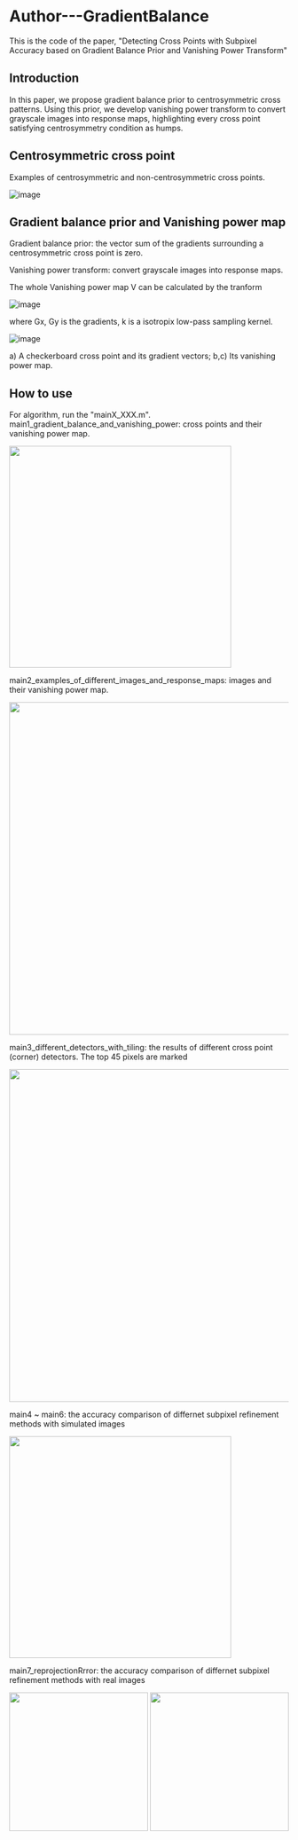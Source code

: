 # Author---GradientBalance
This is the code of the paper, "Detecting Cross Points with Subpixel Accuracy based on Gradient Balance Prior and Vanishing Power Transform"
## Introduction
In this paper, we propose gradient balance prior to centrosymmetric cross patterns. Using this prior, we develop vanishing power transform to convert grayscale images into response maps, highlighting every cross point satisfying centrosymmetry condition as humps.

## Centrosymmetric cross point
Examples of centrosymmetric and non-centrosymmetric cross points.

![image](https://github.com/Lilin2015/Author---GradientBalance/assets/17568542/b5b4c371-361d-410e-b233-30f279b76e7a)

## Gradient balance prior and Vanishing power map
Gradient balance prior: the vector sum of the gradients surrounding a centrosymmetric cross point is zero.

Vanishing power transform: convert grayscale images into response maps.

The whole Vanishing power map V can be calculated by the tranform

![image](https://user-images.githubusercontent.com/17568542/201604838-ff0e3855-953f-48ef-a400-cc292c80582c.png)

where Gx, Gy is the gradients, k is a isotropix low-pass sampling kernel.   

![image](https://user-images.githubusercontent.com/17568542/201600973-15d49af0-f23b-4c0c-a457-6af49e3cd324.png)

a) A checkerboard cross point and its gradient vectors; 
b,c) Its vanishing power map.

## How to use
For algorithm, run the "mainX_XXX.m".
main1_gradient_balance_and_vanishing_power: cross points and their vanishing power map.

<img src="https://github.com/Lilin2015/Author---GradientBalance/assets/17568542/1e9d4ead-4cf1-4039-8b10-59f5d6e15375" width="400">

main2_examples_of_different_images_and_response_maps: images and their vanishing power map.

<img src="https://github.com/Lilin2015/Author---GradientBalance/assets/17568542/64b875f8-03b7-4130-98a5-db672af61760" width="600">

main3_different_detectors_with_tiling: the results of different cross point (corner) detectors. The top 45 pixels
are marked

<img src="https://github.com/Lilin2015/Author---GradientBalance/assets/17568542/167f0a2f-dd13-4fa8-a738-40615d3b4453" width="600">

main4 ~ main6: the accuracy comparison of differnet subpixel refinement methods with simulated images

<img src="https://github.com/Lilin2015/Author---GradientBalance/assets/17568542/ef40c711-a93c-41a7-a723-7ab8d49bb70b" width="400">

main7_reprojectionRrror: the accuracy comparison of differnet subpixel refinement methods with real images


<img src="https://github.com/Lilin2015/Author---GradientBalance/assets/17568542/99023b3e-b8e2-49a0-984d-690539eb7cad" width="250">
<img src="https://github.com/Lilin2015/Author---GradientBalance/assets/17568542/b5ed1105-3de9-4840-9eb3-734d3d6d49cf" width="250">

